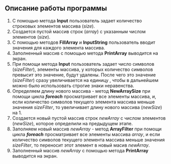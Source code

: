 ## Описание работы программы

1. С помощью метода **Input** пользователь задает количество строковых элементов массива (*size*).
2. Создается пустой массив строк (*array*) с указанным числом элементов (*size*).
3. С помощью методов **FillArray** и **InputString** пользователь вводит значения для каждого элемента массива.
4. Заполненный массив с помощью метода **PrintArray** выводится на экран.
5. При помощи метода **Input** пользователь задает число символов (*sizeFilter*), элементы массива, у которых количество символов превысит это значение, будут удалены. После чего это значение (*sizeFilter*) сразу увеличивается на единицу , чтобы в дальнейшем можно было использовать строгие знаки неравенства.
6. Определяем длину нового массива - метод **NewArraySize** при помощи цикла **_foreach_** просматривает все элементы массива, и, если количество символов текущего элемента массива меньше значения *sizeFilter*, то увеличивает длину нового массива (*newSize*) на 1.
7. Создается новый пустой массив строк *newArray* с числом элементов (*newSize*), которое определили на предыдущем этапе.
8. Заполняем новый массив *newArray* - метод **ArrayFilter** при помощи цикла **_foreach_** просматривает все элементы массива *array*, и если количество символов текущего элемента массива меньше значения *sizeFilter*, то переносит этот элемент в новый масив *newArray*.
9. Заполненный массив *newArray* с помощью метода **PrintArray** выводится на экран.